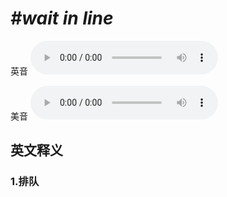 # ***\#wait in line*** 
英音
<audio src="./media/wait in line1_AAC.aac" controls="controls"></audio>

美音
<audio src="./media/wait in line2_AAC.aac" controls="controls"></audio>



  

英文释义
---
### 1.**排队**  


